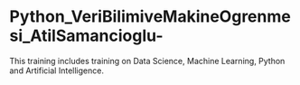 # Python_VeriBilimiveMakineOgrenmesi_AtilSamancioglu-
This training includes training on Data Science, Machine Learning, Python and Artificial Intelligence.
